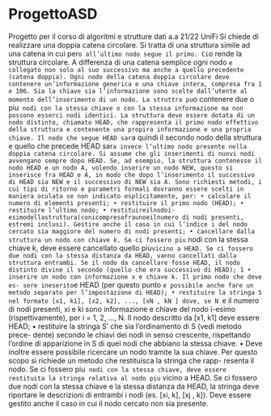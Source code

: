 # ProgettoASD
Progetto per il corso di algoritmi e strutture dati a.a 21/22 UniFi
Si chiede di realizzare una doppia catena circolare. Si tratta di una struttura simile ad una catena in cui per`o all’ultimo nodo segue il primo. Ci`o rende la struttura circolare. A differenza di una catena semplice ogni nodo `e collegato non solo al suo successivo ma anche a quello precedente (catena doppia).
Ogni nodo della catena doppia circolare deve contenere un’informazione generica e una chiave intera, compresa fra 1 e 106. Sia la chiave sia l’informazione sono scelte dall’utente al momento dell’inserimento di un nodo. La struttra pu`o contenere due o piu` nodi con la stessa chiave o con la stessa informazione ma non possono esserci nodi identici.
La struttura deve essere dotata di un nodo distinto, chiamato HEAD, che rappresenta il primo nodo effettivo della struttura e contenente una propira informazione e una propria chiave. Il nodo che segue HEAD sar`a quindi il secondo nodo della struttura e quello che precede HEAD sar`a invece l’ultimo nodo presente nella doppia catena circolare.
Si assume che gli inserimenti di nuovi nodi avvengano sempre dopo HEAD. Se, ad esempio, la struttura contenesse il nodo HEAD e un nodo A, volendo inserire un nodo NEW, questo si inserisce fra HEAD e A, in modo che dopo l’inserimento il successivo di HEAD sia NEW e il successivo di NEW sia A.
Sono richiesti metodi, i cui tipi di ritorno e parametri formali dovranno essere scelti in maniera oculata se non indicato esplicitamente, per:
• calcolare il numero di elementi presenti;
• restituire il primo nodo (HEAD);
• restituire l’ultimo nodo;
• restituireilnodoi-esimodellastruttura(conicompresofraunoeilnumero di nodi presenti, estremi inclusi). Gestire anche il caso in cui l’indice i del nodo cercato sia maggiore del numero di nodi presenti;
• cancellare dalla struttura un nodo con chiave k. Se ci fossero piu` nodi con la stessa chiave k, deve essere cancellato quello piu` vicino a HEAD. Se ci fossero due nodi con la stessa distanza da HEAD, vanno cancellati dalla struttura entrambi. Se il nodo da cancellare fosse HEAD, il nodo distinto divine il secondo (quello che era successivo di HEAD);
1
• inserire un nodo con informazione x e chiave k. Il primo nodo che deve es- sere ineserito `e HEAD (per questo punto `e possibile anche fare un metodo separato per l’impostazione di HEAD);
• restituire la stringa S nel formato [x1, k1], [x2, k2], ..., [xN , kN ] dove, se N `e il numero di nodi presenti, xi e ki sono informazione e chiave del nodo i-esimo (rispettivamente), per i = 1, 2, ..., N. Il nodo descritto da [x1, k1] deve essere HEAD;
• restituire la stringa S′ che sia l’ordinamento di S (vedi metodo prece- dente) secondo le chiavi dei nodi in senso crescente, rispettando l’ordine di apparizione in S di quei nodi che abbiano la stessa chiave.
• Deve inoltre essere possibile ricercare un nodo tramite la sua chiave. Per questo scopo si richiede un metodo che restituisca la stringa che rapp- resenta il nodo. Se ci fossero piu` nodi con la stessa chiave, deve essere restituita la stringa relativa al nodo piu` vicino a HEAD. Se ci fossero due nodi con la stessa chiave e la stessa distanza da HEAD, la stringa deve riportare le descrizioni di entrambi i nodi (es. [xi, k], [xj , k]). Deve essere gestito anche il caso in cui il nodo cercato non sia presente.

